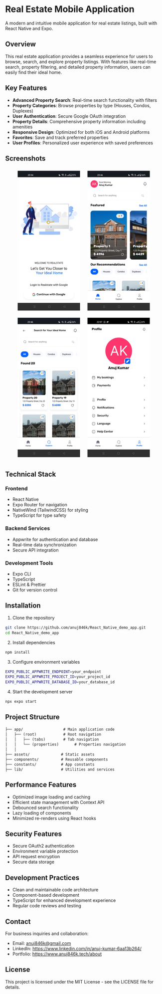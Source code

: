 # Real Estate Mobile Application

A modern and intuitive mobile application for real estate listings, built with React Native and Expo.

## Overview

This real estate application provides a seamless experience for users to browse, search, and explore property listings. With features like real-time search, property filtering, and detailed property information, users can easily find their ideal home.

## Key Features

- **Advanced Property Search**: Real-time search functionality with filters
- **Property Categories**: Browse properties by type (Houses, Condos, Duplexes)
- **User Authentication**: Secure Google OAuth integration
- **Property Details**: Comprehensive property information including amenities
- **Responsive Design**: Optimized for both iOS and Android platforms
- **Favorites**: Save and track preferred properties
- **User Profiles**: Personalized user experience with saved preferences

## Screenshots

<div align="center">
  <img src="./assets/images/LoginPage.jpeg" alt="Login Screen" width="200" style="margin: 10px"/>
  <img src="./assets/images/Home.jpeg" alt="Home Screen" width="200" style="margin: 10px"/>
  <img src="./assets/images/search.jpeg" alt="Search Screen" width="200" style="margin: 10px"/>
  <img src="./assets/images/dashboard.jpeg" alt="Dashboard Screen" width="200" style="margin: 10px"/>
</div>

## Technical Stack

### Frontend

- React Native
- Expo Router for navigation
- NativeWind (TailwindCSS) for styling
- TypeScript for type safety

### Backend Services

- Appwrite for authentication and database
- Real-time data synchronization
- Secure API integration

### Development Tools

- Expo CLI
- TypeScript
- ESLint & Prettier
- Git for version control

## Installation

1. Clone the repository

```bash
git clone https://github.com/anuj846k/React_Native_demo_app.git
cd React_Native_demo_app
```

2. Install dependencies

```bash
npm install
```

3. Configure environment variables

```bash
EXPO_PUBLIC_APPWRITE_ENDPOINT=your_endpoint
EXPO_PUBLIC_APPWRITE_PROJECT_ID=your_project_id
EXPO_PUBLIC_APPWRITE_DATABASE_ID=your_database_id
```

4. Start the development server

```bash
npx expo start
```

## Project Structure

```
├── app/                  # Main application code
│   ├── (root)            # Root navigation
│   │   ├── (tabs)        # Tab navigation
│   │   └── (properties)       # Properties navigation
│   │       
├── assets/              # Static assets
├── components/          # Reusable components
├── constants/           # App constants
├── lib/                 # Utilities and services
```

## Performance Features

- Optimized image loading and caching
- Efficient state management with Context API
- Debounced search functionality
- Lazy loading of components
- Minimized re-renders using React hooks

## Security Features

- Secure OAuth2 authentication
- Environment variable protection
- API request encryption
- Secure data storage

## Development Practices

- Clean and maintainable code architecture
- Component-based development
- TypeScript for enhanced development experience
- Regular code reviews and testing

## Contact

For business inquiries and collaboration:

- Email: anuj846k@gmail.com
- LinkedIn: https://www.linkedin.com/in/anuj-kumar-6aa13b264/
- Portfolio: https://www.anuj846k.tech/about

## License

This project is licensed under the MIT License - see the LICENSE file for details.
